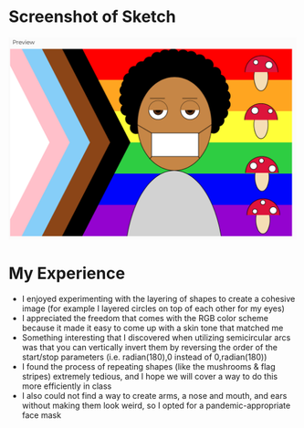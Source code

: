# Screenshot of Sketch
![](portrait.png)
# My Experience 
- I enjoyed experimenting with the layering of shapes to create a cohesive image (for example I layered circles on top of each other for my eyes)
- I appreciated the freedom that comes with the RGB color scheme because it made it easy to come up with a skin tone that matched me
- Something interesting that I discovered when utilizing semicircular arcs was that you can vertically invert them by reversing the order of the start/stop parameters (i.e. radian(180),0 instead of 0,radian(180))
- I found the process of repeating shapes (like the mushrooms & flag stripes) extremely tedious, and I hope we will cover a way to do this more efficiently in class
- I also could not find a way to create arms, a nose and mouth, and ears without making them look weird, so I opted for a pandemic-appropriate face mask
